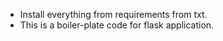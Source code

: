 

- Install everything from requirements from txt. 
- This is a boiler-plate code for flask application. 


